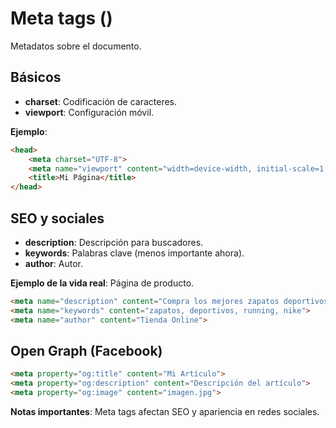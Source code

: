 # Meta tags (<meta>)

Metadatos sobre el documento.

## Básicos

- **charset**: Codificación de caracteres.
- **viewport**: Configuración móvil.

**Ejemplo**:

```html
<head>
    <meta charset="UTF-8">
    <meta name="viewport" content="width=device-width, initial-scale=1.0">
    <title>Mi Página</title>
</head>
```

## SEO y sociales

- **description**: Descripción para buscadores.
- **keywords**: Palabras clave (menos importante ahora).
- **author**: Autor.

**Ejemplo de la vida real**: Página de producto.

```html
<meta name="description" content="Compra los mejores zapatos deportivos con envío gratis">
<meta name="keywords" content="zapatos, deportivos, running, nike">
<meta name="author" content="Tienda Online">
```

## Open Graph (Facebook)

```html
<meta property="og:title" content="Mi Artículo">
<meta property="og:description" content="Descripción del artículo">
<meta property="og:image" content="imagen.jpg">
```

**Notas importantes**: Meta tags afectan SEO y apariencia en redes sociales.